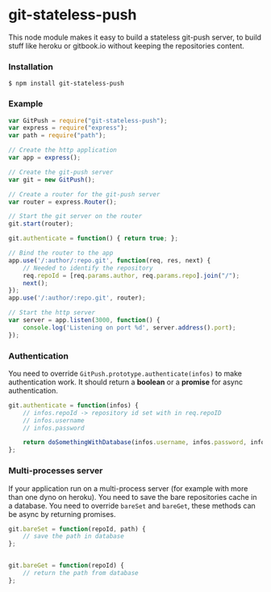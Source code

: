 git-stateless-push
==================

This node module makes it easy to build a stateless git-push server, to build stuff like heroku or gitbook.io without keeping the repositories content.

### Installation

```
$ npm install git-stateless-push
```

### Example

```js
var GitPush = require("git-stateless-push");
var express = require("express");
var path = require("path");

// Create the http application
var app = express();

// Create the git-push server
var git = new GitPush();

// Create a router for the git-push server
var router = express.Router();

// Start the git server on the router
git.start(router);

git.authenticate = function() { return true; };

// Bind the router to the app
app.use('/:author/:repo.git', function(req, res, next) {
    // Needed to identify the repository
    req.repoId = [req.params.author, req.params.repo].join("/");
    next();
});
app.use('/:author/:repo.git', router);

// Start the http server
var server = app.listen(3000, function() {
    console.log('Listening on port %d', server.address().port);
});
```

### Authentication

You need to override ```GitPush.prototype.authenticate(infos)``` to make authentication work. It should return a **boolean** or a **promise** for async authentication.

```js
git.authenticate = function(infos) {
    // infos.repoId -> repository id set with in req.repoID
    // infos.username
    // infos.password

    return doSomethingWithDatabase(infos.username, infos.password, infos.repoId);
};
```

### Multi-processes server

If your application run on a multi-process server (for example with more than one dyno on heroku). You need to save the bare repositories cache in a database.
You need to override `bareSet` and `bareGet`, these methods can be async by returning promises.

```js
git.bareSet = function(repoId, path) {
    // save the path in database
};


git.bareGet = function(repoId) {
    // return the path from database
};
```
